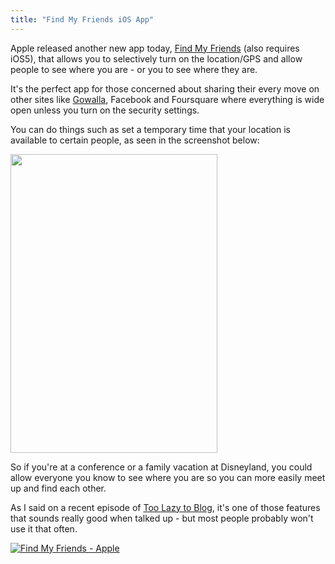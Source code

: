 ```yaml
---
title: "Find My Friends iOS App"
---
```

<p>Apple released another new app today, <a href="http://click.linksynergy.com/fs-bin/stat?id=6PFrOqNV4B8&offerid=146261&type=3&subid=0&tmpid=1826&RD_PARM1=http%253A%252F%252Fitunes.apple.com%252Fca%252Fapp%252Ffind-my-friends%252Fid466122094%253Fmt%253D8%2526uo%253D4%2526partnerId%253D30" target="itunes_store">Find My Friends</a> (also requires iOS5), that allows you to selectively turn on the location/GPS and allow people to see where you are - or you to see where they are.</p>
<p>It's the perfect app for those concerned about sharing their every move on other sites like <a href="http://gowalla.com/">Gowalla</a>, Facebook and Foursquare where everything is wide open unless you turn on the security settings.</p>
<p>You can do things such as set a temporary time that your location is available to certain people, as seen in the screenshot below:</p>
<p><img src="https://chrisenns.com/wp-content/uploads/2011/10/Screen-Shot-2011-10-12-at-1.31.51-PM.png" alt="" title="Find my Friends" width="331" height="478" class="aligncenter size-full wp-image-19709" /></p>
<p>So if you're at a conference or a family vacation at Disneyland, you could allow everyone you know to see where you are so you can more easily meet up and find each other.</p>
<p>As I said on a recent episode of <a href="http://ssktn.com/podcasts/tltb/001-too-lazy-to-blog-lets-talk-iphone/">Too Lazy to Blog</a>, it's one of those features that sounds really good when talked up - but most people probably won't use it that often.</p>
<p><a href="http://click.linksynergy.com/fs-bin/stat?id=6PFrOqNV4B8&offerid=146261&type=3&subid=0&tmpid=1826&RD_PARM1=http%253A%252F%252Fitunes.apple.com%252Fca%252Fapp%252Ffind-my-friends%252Fid466122094%253Fmt%253D8%2526uo%253D4%2526partnerId%253D30" target="itunes_store"><img src="http://ax.phobos.apple.com.edgesuite.net/images/web/linkmaker/badge_appstore-lrg.gif" alt="Find My Friends - Apple" style="border: 0;"/></a></p>
